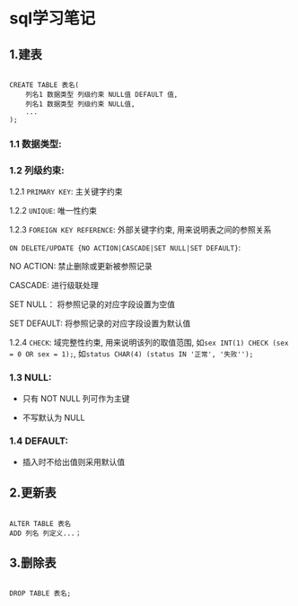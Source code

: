 # sql学习笔记

## 1.建表

```

CREATE TABLE 表名(
    列名1 数据类型 列级约束 NULL值 DEFAULT 值,
    列名1 数据类型 列级约束 NULL值,
    ...
);

```

### 1.1 数据类型:

### 1.2 列级约束:

1.2.1 `PRIMARY KEY`: 主关键字约束

1.2.2 `UNIQUE`: 唯一性约束

1.2.3 `FOREIGN KEY REFERENCE`: 外部关键字约束, 用来说明表之间的参照关系

`ON DELETE/UPDATE {NO ACTION|CASCADE|SET NULL|SET DEFAULT}`:

NO ACTION: 禁止删除或更新被参照记录

CASCADE: 进行级联处理

SET NULL： 将参照记录的对应字段设置为空值

SET DEFAULT: 将参照记录的对应字段设置为默认值

1.2.4 `CHECK`: 域完整性约束, 用来说明该列的取值范围, 如`sex INT(1) CHECK (sex = 0 OR sex = 1);`, 如`status CHAR(4) (status IN '正常', '失败'');`

### 1.3 NULL:

+ 只有 NOT NULL 列可作为主键

+ 不写默认为 NULL

### 1.4 DEFAULT:

+ 插入时不给出值则采用默认值

## 2.更新表

```

ALTER TABLE 表名
ADD 列名 列定义...；

```

## 3.删除表

```

DROP TABLE 表名;

```

